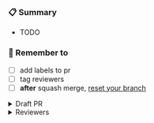 <!--
PR title format:
[LC] 1, 2, 3
[Feature]/[Fix] title
-->

### 📋 Summary

-   TODO

### 🧠 Remember to

<!-- -   [ ] include tests -->
-   [ ] add labels to pr
-   [ ] tag reviewers
-   [ ] **after** squash merge, [reset your branch](https://github.com/LeetCube/GitCube/blob/main/pr/vsc.md#:~:text=fix%20commits%20ahead%20of%20main)

<details>
<summary>Draft PR</summary>

-   After initial code review, can convert to **Draft PR** to show your work is in progress
-   This disables merge, and reviewers won't receive notifications
-   After changes, click **Ready for Review**, and reviewers will receive notifications again

</details>
<details>
<summary>Reviewers</summary>

-   🟥 Request Changes: any must-do changes before merging
-   🟨 Comments: any optional changes before merging
-   🟩 Approve: if you are the last reviewer, merge it

</details>
